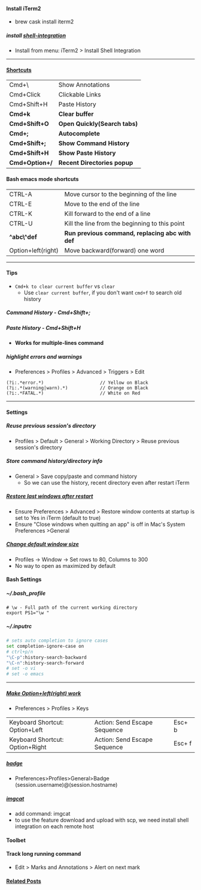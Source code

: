 <!-- /2018/06/working-effectively-with-iterm.html -->
#### Install iTerm2
- brew cask install iterm2

##### install [shell-integration](https://www.iterm2.com/documentation-shell-integration.html)
- Install from menu:  iTerm2 > Install Shell Integration

---

#### [Shortcuts](/2018/05/keyboard-shortcuts-for-developers.html#iterm)

|                  |                               |
|------------------|-------------------------------|
| Cmd+\\           | Show Annotations              |
| Cmd+Click        | Clickable Links               |
| Cmd+Shift+H      | Paste History                 |
| **Cmd+k**        | **Clear buffer**              |
| **Cmd+Shift+O**  | **Open Quickly(Search tabs)** |
| **Cmd+;**        | **Autocomplete**              |
| **Cmd+Shift+;**  | **Show Command History**      |
| **Cmd+Shift+H**  | **Show Paste History**        |
| **Cmd+Option+/** | **Recent Directories popup**  |

#### Bash emacs mode shortcuts

|                    |                                                  |
|--------------------|--------------------------------------------------|
| CTRL-A             | Move cursor to the beginning of the line         |
| CTRL-E             | Move to the end of the line                      |
| CTRL-K             | Kill forward to the end of a line                |
| CTRL-U             | Kill the line from the beginning to this point   |
| **\^abc\­^­def**     | **Run previous command, replacing abc with def** |
| Option+left(right) | Move backward(forward) one word                  |

---

#### Tips
- `Cmd+k to clear current buffer` vs `clear`
  - Use `clear current buffer`, if you don't want `cmd+f` to search old history

##### Command History - Cmd+Shift+;
##### Paste History  - Cmd+Shift+H
- **Works for multiple-lines command**

##### highlight errors and warnings
- Preferences > Profiles > Advanced > Triggers > Edit
```text
(?i:.*error.*)                     // Yellow on Black
(?i:.*(warning|warn).*)            // Orange on Black
(?i:.*FATAL.*)                     // White on Red
```

---

#### Settings
##### Reuse previous session's directory
- Profiles > Default > General > Working Directory > Reuse previous session's directory

##### Store command history/directory info
- General > Save copy/paste and command history
    - So we can use the history, recent directory even after restart iTerm

##### [Restore last windows after restart](https://gitlab.com/gnachman/iterm2/issues/3717#note_1733467)
- Ensure Preferences > Advanced > Restore window contents at startup is set to Yes in iTerm (default to true)
- Ensure "Close windows when quitting an app" is off in Mac's System Preferences >General

##### [Change default window size](https://superuser.com/questions/333591/windows-open-maximized-by-default)
- Profiles -> Window -> Set rows to 80, Columns to 300
- No way to open as maximized by default

#### Bash Settings
##### ~/.bash_profile
```
# \w - Full path of the current working directory
export PS1="\w "
```
##### ~/.inputrc
```bash
# sets auto completion to ignore cases
set completion-ignore-case on
# ctrl+p/n 
"\C-p":history-search-backward
"\C-n":history-search-forward
# set -o vi
# set -o emacs
```

---

##### [Make Option+left(right) work](https://elweb.co/making-iterm-2-work-with-normal-mac-osx-keyboard-shortcuts/)
- Preferences > Profiles > Keys

||||
|-|-|-|
Keyboard Shortcut: Option+Left | Action: Send Escape Sequence | Esc+ b
Keyboard Shortcut: Option+Right| Action: Send Escape Sequence|Esc+ f

##### [badge](https://www.iterm2.com/documentation-badges.html)
- Preferences>Profiles>General>Badge
\(session.username)@\(session.hostname)

##### [imgcat](https://www.iterm2.com/documentation-images.html)
- add command: imgcat
- to use the feature download and upload with scp, we need install shell integration on each remote host

#### Toolbet
#### Track long running command
- Edit > Marks and Annotations > Alert on next mark

#### [Related Posts](/search/label/Chrome)
<script src="/feeds/posts/default/-/Chrome?orderby=updated&amp;alt=json-in-script&amp;callback=weightedRandomRelatedPosts&amp;max-results=20"></script>
